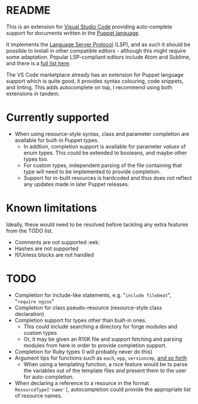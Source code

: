 # README

This is an extension for [Visual Studio Code](https://code.visualstudio.com/) providing auto-complete support for documents written in the [Puppet language](https://docs.puppet.com/puppet/4.10/lang_visual_index.html).

It implements the [Language Server Protocol](http://langserver.org/) (LSP), and as such it should be possible to install in other compatible editors - although this might require some adaptation. Popular LSP-compliant editors include Atom and Sublime, and there is a [full list here](http://langserver.org/#implementations-client).

The VS Code marketplace already has an extension for Puppet language support which is quite good, it provides syntax colouring, code snippets, and linting. This adds autocomplete on top, I recommend using both extensions in tandem. 

# Currently supported
* When using resource-style syntax, class and parameter completion are available for built-in Puppet types.
  * In addtion, completion support is available for parameter _values_ of enum types. This could be extended to booleans, and maybe other types too.
  * For custom types, independent parsing of the file containing that type will need to be implemented to provide completion. 
  * Support for in-built resources is hardcoded and thus does not reflect any updates made in later Puppet releases. 

# Known limitations
Ideally, these would need to be resolved before tackling any extra features from the TODO list. 
* Comments are not supported :eek:
* Hashes are not supported
* If/Unless blocks are not handled

# TODO
* Completion for include-like statements, e.g. "`include filebeat`", "`require nginx`"
* Completion for class pseudo-resource (resource-style class declaration) 
* Completion support for types other than built-in ones.
  * This could include searching a directory for forge modules and custom types
  * Or, it may be given an R10K file and support fetching and parsing modules from here in order to provide completion support.
* Completion for Ruby types (I will probably never do this)
* Argument tips for functions such as `each`, `epp`, `versioncmp`, [and so forth](https://docs.puppet.com/puppet/4.10/function.html)
  * When using a templating function, a nice feature would be to parse the variables out of the template files and present them to the user for auto-completion.
* When declaring a reference to a resource in the format `ResourceType['name']`, autocompletion could provide the appropriate list of resource names.